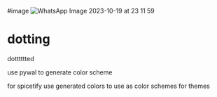 #image
![WhatsApp Image 2023-10-19 at 23 11 59](https://github.com/ssamin69/dotting/assets/72408262/5aa1017d-8291-40b9-8651-9c990a19b733)



# dotting

dotttttted



use pywal to generate color scheme 



for spicetify use generated colors to use as color schemes for themes
